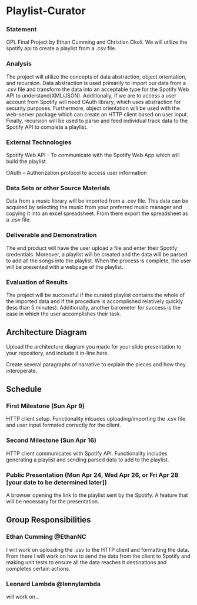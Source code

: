 # Playlist-Curator

### Statement
OPL Final Project by Ethan Cumming and Christian Okoli. We will utilize the spotify api to create a playlist from a .csv file.

### Analysis
The project will utilize the concepts of data abstraction, object orientation, and recursion. Data abstraction is used primarily to import our data from a .csv file and transform the data into an acceptable type for the Spotify Web API to understand(XML/JSON). Additionally, if we are to access a user account from Spotify will need OAuth library, which uses abstraction for security purposes. Furthermore, object orientation will be used with the web-server package which can create an HTTP client based on user input. Finally, recursion will be used to parse and feed individual track data to the Spotify API to complete a playlist.

### External Technologies 
Spotify Web API - To communicate with the Spotify Web App which will build the playlist

OAuth – Authorization protocol to access user information

### Data Sets or other Source Materials
Data from a music library will be imported from a .csv file. This data can be acquired by selecting the music from your preferred music manager and copying it into an excel spreadsheet. From there export the spreadsheet as a .csv file.

### Deliverable and Demonstration
The end product will have the user upload a file and enter their Spotify credentials. Moreover, a playlist will be created and the data will be parsed to add all the songs into the playlist. When the process is complete, the user will be presented with a webpage of the playlist. 

### Evaluation of Results
The project will be successful if the curated playlist contains the whole of the imported data and if the procedure is accomplished relatively quickly (less than 5 minutes). Additionally, another barometer for success is the ease in which the user accomplishes their task.  

## Architecture Diagram
Upload the architecture diagram you made for your slide presentation to your repository, and include it in-line here.

Create several paragraphs of narrative to explain the pieces and how they interoperate.

## Schedule
### First Milestone (Sun Apr 9)
HTTP client setup. Functionality inlcudes uploading/importing the .csv file and user input formated correctly for the client.

### Second Milestone (Sun Apr 16)
HTTP client communicates with Spotify API. Functionality includes generating a playlist and sending parsed data to add to the playlist.

### Public Presentation (Mon Apr 24, Wed Apr 26, or Fri Apr 28 [your date to be determined later])
A browser opening the link to the playlist sent by the Spotify. A feature that will be necessary for the presentation.

## Group Responsibilities

### Ethan Cumming @EthanNC
I will work on uploading the .csv to the HTTP client and formatting the data. From there I will work on how to send the data from the client to Spotify and making unit tests to ensure all the data reaches it destinations and completes certain actions. 

### Leonard Lambda @lennylambda
will work on...
